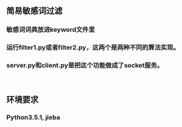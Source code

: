 ## 简易敏感词过滤
### 敏感词词典放进keyword文件里
### 运行filter1.py或者filter2.py，这两个是两种不同的算法实现。
### server.py和client.py是把这个功能做成了socket服务。

<br>

## 环境要求
### Python3.5.1, jieba
